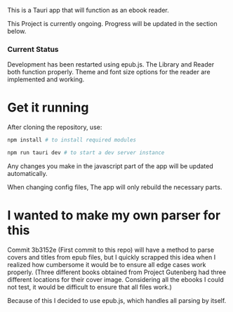 This is a Tauri app that will function as an ebook reader. 

This Project is currently ongoing. Progress will be updated in the section below.

### Current Status
Development has been restarted using epub.js. The Library and Reader both function properly. Theme and font size options for the reader are implemented and working.

# Get it running
After cloning the repository, use:

```bash
npm install # to install required modules

npm run tauri dev # to start a dev server instance

```
Any changes you make in the javascript part of the app will be updated automatically.

When changing config files, The app will only rebuild the necessary parts.

# I wanted to make my own parser for this
Commit 3b3152e (First commit to this repo) will have a method to parse covers and titles from epub files, but I quickly scrapped this idea when I realized how cumbersome it would be to ensure all edge cases work properly.
(Three different books obtained from Project Gutenberg had three different locations for their cover image. Considering all the ebooks I could not test, it would be difficult to ensure that all files work.) 

Because of this I decided to use epub.js, which handles all parsing by itself.